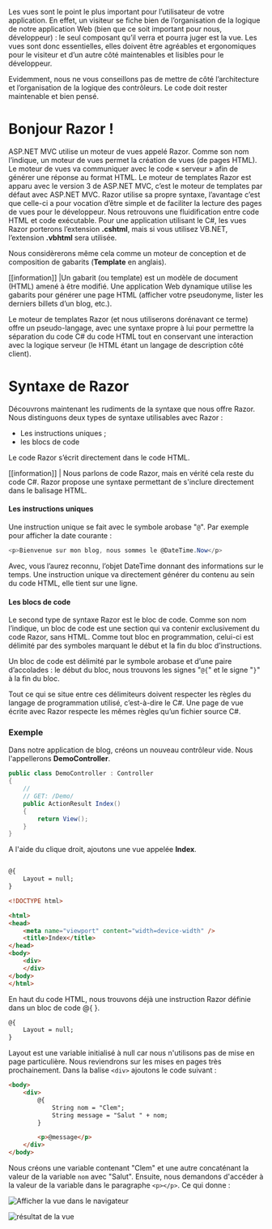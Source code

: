 Les vues sont le point le plus important pour l’utilisateur de votre application. En effet, un visiteur se fiche bien de l’organisation de la logique de notre application Web (bien que ce soit important pour nous, développeur) : le seul composant qu’il verra et pourra juger est la vue. Les vues sont donc essentielles, elles doivent être agréables et ergonomiques pour le visiteur et d’un autre côté maintenables et lisibles pour le développeur.

Evidemment, nous ne vous conseillons pas de mettre de côté l’architecture et l’organisation de la logique des contrôleurs. Le code doit rester maintenable et bien pensé.

# Bonjour Razor !

ASP.NET MVC utilise un moteur de vues appelé Razor. Comme son nom l’indique, un moteur de vues permet la création de vues (de pages HTML). Le moteur de vues va communiquer avec le code « serveur » afin de générer une réponse au format HTML. Le moteur de templates Razor est apparu avec le version 3 de ASP.NET MVC, c’est le moteur de templates par défaut avec ASP.NET MVC. Razor utilise sa propre syntaxe, l’avantage c’est que celle-ci a pour vocation d’être simple et de faciliter la lecture des pages de vues pour le développeur. Nous retrouvons une fluidification entre code HTML et code exécutable.
Pour une application utilisant le C#, les vues Razor porterons l’extension **.cshtml**, mais si vous utilisez VB.NET, l’extension **.vbhtml** sera utilisée.

Nous considèrerons même cela comme un moteur de conception et de composition de gabarits (**Template** en anglais).

[[information]]
|Un gabarit (ou template) est un modèle de document (HTML) amené à être modifié. Une application Web dynamique utilise les gabarits pour générer une page HTML (afficher votre pseudonyme, lister les derniers billets d’un blog, etc.).

Le moteur de templates Razor (et nous utiliserons dorénavant ce terme) offre un pseudo-langage, avec une syntaxe propre à lui pour permettre la séparation du code C# du code HTML tout en conservant une interaction avec la logique serveur (le HTML étant un langage de description côté client).

# Syntaxe de Razor

Découvrons maintenant les rudiments de la syntaxe que nous offre Razor. Nous distinguons deux types de syntaxe utilisables avec Razor :

- Les instructions uniques ;
- les blocs de code

Le code Razor s’écrit directement dans le code HTML.

[[information]]
| Nous parlons de code Razor, mais en vérité cela reste du code C#. Razor propose une syntaxe permettant de s'inclure directement dans le balisage HTML.

#### Les instructions uniques

Une instruction unique se fait avec le symbole arobase "```@```". Par exemple pour afficher la date courante :

```csharp
<p>Bienvenue sur mon blog, nous sommes le @DateTime.Now</p>
```
Avec, vous l’aurez reconnu, l’objet DateTime donnant des informations sur le temps. Une instruction unique va directement générer du contenu au sein du code HTML, elle tient sur une ligne.

#### Les blocs de code

Le second type de syntaxe Razor est le bloc de code. Comme son nom l’indique, un bloc de code est une section qui va contenir exclusivement du code Razor, sans HTML. Comme tout bloc en programmation, celui-ci est délimité par des symboles marquant le début et la fin du bloc d’instructions.

Un bloc de code est délimité par le symbole arobase et d’une paire d’accolades : le début du bloc, nous trouvons les signes "```@{```" et le signe "```}```" à la fin du bloc.

Tout ce qui se situe entre ces délimiteurs doivent respecter les règles du langage de programmation utilisé, c’est-à-dire le C#. Une page de vue écrite avec Razor respecte les mêmes règles qu’un fichier source C#.

### Exemple

Dans notre application de blog, créons un nouveau contrôleur vide. Nous l'appellerons **DemoController**. 

```csharp
public class DemoController : Controller
{
    //
    // GET: /Demo/
    public ActionResult Index()
    {
        return View();
    }
}
```

A l'aide du clique droit, ajoutons une vue appelée **Index**.

```html

@{
    Layout = null;
}

<!DOCTYPE html>

<html>
<head>
    <meta name="viewport" content="width=device-width" />
    <title>Index</title>
</head>
<body>
    <div> 
    </div>
</body>
</html>
```

En haut du code HTML, nous trouvons déjà une instruction Razor définie dans un bloc de code @{ }.

```html
@{
    Layout = null;
}
```

Layout est une variable initialisé à null car nous n'utilisons pas de mise en page particulière. Nous reviendrons sur les mises en pages très prochainement. Dans la balise ```<div>``` ajoutons le code suivant :

```html
<body>
    <div> 
        @{
            String nom = "Clem";
            String message = "Salut " + nom;
        }

        <p>@message</p>
    </div>
</body>
```

Nous créons une variable contenant "Clem" et une autre concaténant la valeur de la variable ```nom``` avec "Salut". Ensuite, nous demandons d'accéder à la valeur de la variable dans le paragraphe ```<p></p>```. Ce qui donne :

![Afficher la vue dans le navigateur](/media/galleries/304/00cbecf2-8e22-4bd9-9b6d-9555a8ed3cc7.png.960x960_q85.jpg)

![résultat de la vue](/media/galleries/304/af0a96c2-af4c-4755-bec1-7546ee87f392.png.960x960_q85.png)